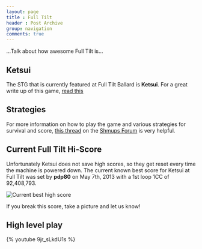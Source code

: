 ```yaml
---
layout: page
title : Full Tilt
header : Post Archive
group: navigation
comments: true
---
```


...Talk about how awesome Full Tilt is...

Ketsui
------

The STG that is currently featured at Full Tilt Ballard is **Ketsui**.  For a great write up of this
game, [read this](http://www.hardcoregaming101.net/ketsui/ketsui.htm)

Strategies
----------

For more information on how to play the game and various strategies for survival and score, [this
thread](http://shmups.system11.org/viewtopic.php?f=5&t=5123) on the
[Shmups Forum](http://shmups.system11.org/) is very helpful.

Current Full Tilt Hi-Score
--------
Unfortunately Ketsui does not save high scores, so they get reset every time the machine is powered
down.  The current known best score for Ketsui at Full Tilt was set by **pdp80** on May 7th, 2013
with a 1st loop 1CC of 92,408,793.

![Current best high score](http://farm8.staticflickr.com/7285/8718533929_0d71bda41a_o_d.jpg)

If you break this score, take a picture and let us know!

High level play
---------------

{% youtube 9jr_sLkdU1s %}
